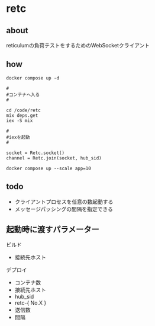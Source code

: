 # retc

## about
reticulumの負荷テストをするためのWebSocketクライアント

## how
```
docker compose up -d

#
#コンテナへ入る
#

cd /code/retc
mix deps.get
iex -S mix

#
#iexを起動
#

socket = Retc.socket()
channel = Retc.join(socket, hub_sid)

docker compose up --scale app=10
```

## todo
- クライアントプロセスを任意の数起動する
- メッセージパッシングの間隔を指定できる

## 起動時に渡すパラメーター
ビルド
- 接続先ホスト

デプロイ
- コンテナ数
- 接続先ホスト
- hub_sid
- retc-{ No.X }
- 送信数
- 間隔

